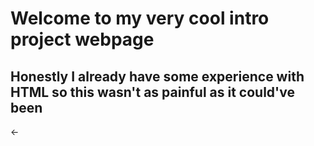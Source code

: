 # Welcome to my very cool intro project webpage
## Honestly I already have some experience with HTML so this wasn't as painful as it could've been

← 
